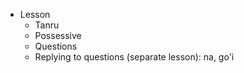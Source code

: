 * Lesson
    * Tanru
    * Possessive
    * Questions
    * Replying to questions (separate lesson): na, go'i
